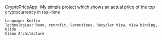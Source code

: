 CryptoPriceApp -My simple project which shows an actual price of the top cryptocurrency in real-time
                       
    Language: Kotlin
    Technologies: Room, retrofit, Coroutines, Recycler View, View binding, Glide
    Clean Architecture
   
